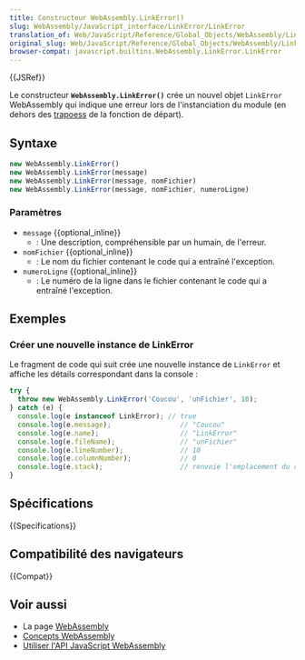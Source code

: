```yaml
---
title: Constructeur WebAssembly.LinkError()
slug: WebAssembly/JavaScript_interface/LinkError/LinkError
translation_of: Web/JavaScript/Reference/Global_Objects/WebAssembly/LinkError/LinkError
original_slug: Web/JavaScript/Reference/Global_Objects/WebAssembly/LinkError/LinkError
browser-compat: javascript.builtins.WebAssembly.LinkError.LinkError
---
```

{{JSRef}}

Le constructeur **`WebAssembly.LinkError()`** crée un nouvel objet `LinkError` WebAssembly qui indique une erreur lors de l'instanciation du module (en dehors des [trapoess](https://webassembly.org/docs/semantics/#traps) de la fonction de départ).

## Syntaxe

```js
new WebAssembly.LinkError()
new WebAssembly.LinkError(message)
new WebAssembly.LinkError(message, nomFichier)
new WebAssembly.LinkError(message, nomFichier, numeroLigne)
```

### Paramètres

- `message` {{optional_inline}}
  - : Une description, compréhensible par un humain, de l'erreur.
- `nomFichier` {{optional_inline}}
  - : Le nom du fichier contenant le code qui a entraîné l'exception.
- `numeroLigne` {{optional_inline}}
  - : Le numéro de la ligne dans le fichier contenant le code qui a entraîné l'exception.

## Exemples

### Créer une nouvelle instance de LinkError

Le fragment de code qui suit crée une nouvelle instance de `LinkError` et affiche les détails correspondant dans la console&nbsp;:

```js
try {
  throw new WebAssembly.LinkError('Coucou', 'unFichier', 10);
} catch (e) {
  console.log(e instanceof LinkError); // true
  console.log(e.message);                 // "Coucou"
  console.log(e.name);                    // "LinkError"
  console.log(e.fileName);                // "unFichier"
  console.log(e.lineNumber);              // 10
  console.log(e.columnNumber);            // 0
  console.log(e.stack);                   // renvoie l'emplacement du code exécuté
}
```

## Spécifications

{{Specifications}}

## Compatibilité des navigateurs

{{Compat}}

## Voir aussi

- La page  [WebAssembly](/fr/docs/WebAssembly)
- [Concepts WebAssembly](/fr/docs/WebAssembly/Concepts)
- [Utiliser l'API JavaScript WebAssembly](/fr/docs/WebAssembly/Using_the_JavaScript_API)
